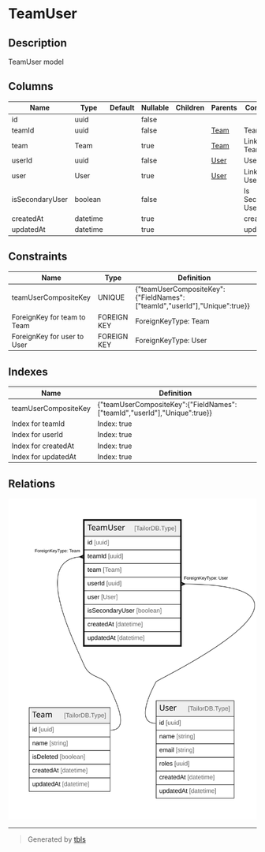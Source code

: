 # TeamUser

## Description

TeamUser model

## Columns

| Name | Type | Default | Nullable | Children | Parents | Comment |
| ---- | ---- | ------- | -------- | -------- | ------- | ------- |
| id | uuid |  | false |  |  |  |
| teamId | uuid |  | false |  | [Team](Team.md) | Team ID |
| team | Team |  | true |  | [Team](Team.md) | Link to the Team |
| userId | uuid |  | false |  | [User](User.md) | User ID |
| user | User |  | true |  | [User](User.md) | Link to the User |
| isSecondaryUser | boolean |  | false |  |  | Is Secondary User? |
| createdAt | datetime |  | true |  |  | createdAt |
| updatedAt | datetime |  | true |  |  | updatedAt |

## Constraints

| Name | Type | Definition |
| ---- | ---- | ---------- |
| teamUserCompositeKey | UNIQUE | {"teamUserCompositeKey":{"FieldNames":["teamId","userId"],"Unique":true}} |
| ForeignKey for team to Team | FOREIGN KEY | ForeignKeyType: Team |
| ForeignKey for user to User | FOREIGN KEY | ForeignKeyType: User |

## Indexes

| Name | Definition |
| ---- | ---------- |
| teamUserCompositeKey | {"teamUserCompositeKey":{"FieldNames":["teamId","userId"],"Unique":true}} |
| Index for teamId | Index: true |
| Index for userId | Index: true |
| Index for createdAt | Index: true |
| Index for updatedAt | Index: true |

## Relations

![er](TeamUser.svg)

---

> Generated by [tbls](https://github.com/k1LoW/tbls)
